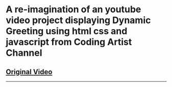 # A re-imagination of an youtube video project displaying Dynamic Greeting using html css and javascript from Coding Artist Channel

## [Original Video](https://www.youtube.com/watch?v=OfdLCDJOptY&pp=ygUVY29kaW5nIGFydGlzdCBkeW5hbWlj)

---
